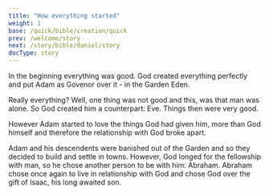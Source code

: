 ```yaml
---
title: "How everything started"
weight: 1
base: /quick/bible/creation/quick
prev: /welcome/story
next: /story/bible/daniel/story
docType: story
---
```


In the beginning everything was good. God created everything perfectly and put Adam as Govenor over it - in the Garden Eden.

Really everything? Well, one thing was not good and this, was that man was alone. So God created him a counterpart: Eve. Things then were very good.

However Adam started to love the things God had given him, more than God himself and therefore the relationship with God broke apart.

Adam and his descendents were banished out of the Garden and so they decided to build and settle in towns. However, God longed for the fellowship with man, so he chose another person to be with him: Abraham. Abraham chose once again to live in relationship with God and chose God over the gift of Isaac, his long awaited son.
